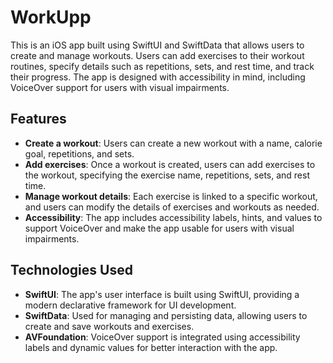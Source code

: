 # WorkUpp

This is an iOS app built using SwiftUI and SwiftData that allows users to create and manage workouts. Users can add exercises to their workout routines, specify details such as repetitions, sets, and rest time, and track their progress. The app is designed with accessibility in mind, including VoiceOver support for users with visual impairments.

## Features

- **Create a workout**: Users can create a new workout with a name, calorie goal, repetitions, and sets.
- **Add exercises**: Once a workout is created, users can add exercises to the workout, specifying the exercise name, repetitions, sets, and rest time.
- **Manage workout details**: Each exercise is linked to a specific workout, and users can modify the details of exercises and workouts as needed.
- **Accessibility**: The app includes accessibility labels, hints, and values to support VoiceOver and make the app usable for users with visual impairments.

## Technologies Used

- **SwiftUI**: The app's user interface is built using SwiftUI, providing a modern declarative framework for UI development.
- **SwiftData**: Used for managing and persisting data, allowing users to create and save workouts and exercises.
- **AVFoundation**: VoiceOver support is integrated using accessibility labels and dynamic values for better interaction with the app.
